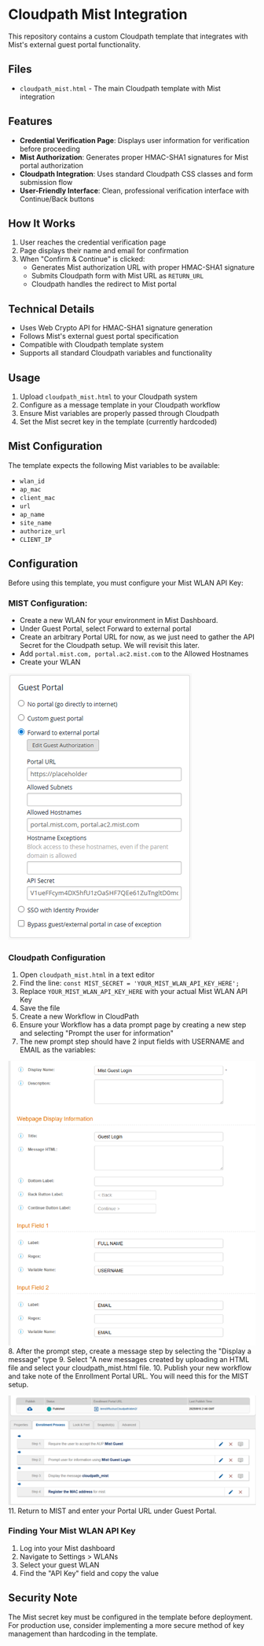 # Cloudpath Mist Integration

This repository contains a custom Cloudpath template that integrates with Mist's external guest portal functionality.

## Files

- `cloudpath_mist.html` - The main Cloudpath template with Mist integration

## Features

- **Credential Verification Page**: Displays user information for verification before proceeding
- **Mist Authorization**: Generates proper HMAC-SHA1 signatures for Mist portal authorization
- **Cloudpath Integration**: Uses standard Cloudpath CSS classes and form submission flow
- **User-Friendly Interface**: Clean, professional verification interface with Continue/Back buttons

## How It Works

1. User reaches the credential verification page
2. Page displays their name and email for confirmation
3. When "Confirm & Continue" is clicked:
   - Generates Mist authorization URL with proper HMAC-SHA1 signature
   - Submits Cloudpath form with Mist URL as `RETURN_URL`
   - Cloudpath handles the redirect to Mist portal

## Technical Details

- Uses Web Crypto API for HMAC-SHA1 signature generation
- Follows Mist's external guest portal specification
- Compatible with Cloudpath template system
- Supports all standard Cloudpath variables and functionality

## Usage

1. Upload `cloudpath_mist.html` to your Cloudpath system
2. Configure as a message template in your Cloudpath workflow
3. Ensure Mist variables are properly passed through Cloudpath
4. Set the Mist secret key in the template (currently hardcoded)

## Mist Configuration

The template expects the following Mist variables to be available:
- `wlan_id`
- `ap_mac` 
- `client_mac`
- `url`
- `ap_name`
- `site_name`
- `authorize_url`
- `CLIENT_IP`

## Configuration

Before using this template, you must configure your Mist WLAN API Key:

### MIST Configuration:
- Create a new WLAN for your environment in Mist Dashboard.
- Under Guest Portal, select Forward to external portal
- Create an arbitrary Portal URL for now, as we just need to gather the API Secret for the Cloudpath setup.  We will revisit this later.
- Add `portal.mist.com, portal.ac2.mist.com` to the Allowed Hostnames
- Create your WLAN

![Mist Portal Configuration](images/mistportal.png)

### Cloudpath Configuration

1. Open `cloudpath_mist.html` in a text editor
2. Find the line: `const MIST_SECRET = 'YOUR_MIST_WLAN_API_KEY_HERE';`
3. Replace `YOUR_MIST_WLAN_API_KEY_HERE` with your actual Mist WLAN API Key
4. Save the file
5. Create a new Workflow in CloudPath
6. Ensure your Workflow has a data prompt page by creating a new step and selecting "Prompt the user for information"
7. The new prompt step should have 2 input fields with USERNAME and EMAIL as the variables:

![Cloudpath Prompt Configuration](images/prompt.png)
8. After the prompt step, create a message step by selecting the "Display a message" type
9. Select "A new messages created by uploading an HTML file and select your cloudpath_mist.html file.
10. Publish your new workflow and take note of the Enrollment Portal URL.  You will need this for the MIST setup.

![Cloudpath Workflow Configuration](images/workflow.png)
11. Return to MIST and enter your Portal URL under Guest Portal.





### Finding Your Mist WLAN API Key

1. Log into your Mist dashboard
2. Navigate to Settings > WLANs
3. Select your guest WLAN
4. Find the "API Key" field and copy the value

## Security Note

The Mist secret key must be configured in the template before deployment. For production use, consider implementing a more secure method of key management than hardcoding in the template.
